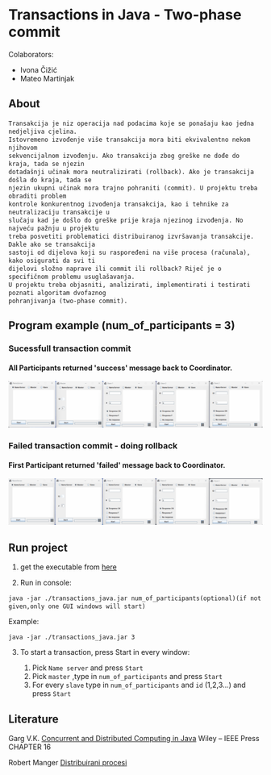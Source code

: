 # Transactions in Java - Two-phase commit 

Colaborators:
* Ivona Čižić
* Mateo Martinjak

## About 

```
Transakcija je niz operacija nad podacima koje se ponašaju kao jedna nedjeljiva cjelina.
Istovremeno izvođenje više transakcija mora biti ekvivalentno nekom njihovom
sekvencijalnom izvođenju. Ako transakcija zbog greške ne dođe do kraja, tada se njezin
dotadašnji učinak mora neutralizirati (rollback). Ako je transakcija došla do kraja, tada se
njezin ukupni učinak mora trajno pohraniti (commit). U projektu treba obraditi problem
kontrole konkurentnog izvođenja transakcija, kao i tehnike za neutralizaciju transakcije u
slučaju kad je došlo do greške prije kraja njezinog izvođenja. No najveću pažnju u projektu
treba posvetiti problematici distribuiranog izvršavanja transakcije. Dakle ako se transakcija
sastoji od dijelova koji su raspoređeni na više procesa (računala), kako osigurati da svi ti
dijelovi složno naprave ili commit ili rollback? Riječ je o specifičnom problemu usuglašavanja.
U projektu treba objasniti, analizirati, implementirati i testirati poznati algoritam dvofaznog
pohranjivanja (two-phase commit). 
```
## Program example (num_of_participants = 3)

### Sucessfull transaction commit
#### All Participants returned 'success' message back to Coordinator.
![This is an image](animation_success.gif)

### Failed transaction commit - doing rollback
#### First Participant returned 'failed' message back to Coordinator.
![This is an image](animation_fail.gif)

## Run project
1. get the executable from [here](https://github.com/aeoden96-uni/transactions_java/releases/latest/download/transactions_java.jar)

2. Run in console:
```
java -jar ./transactions_java.jar num_of_participants(optional)(if not given,only one GUI windows will start)
```

Example:
```
java -jar ./transactions_java.jar 3
```


3. To start a transaction, press Start in every window:

    1. Pick ```Name server``` and press ```Start```
    2. Pick ```master``` ,type in ```num_of_participants``` and press ```Start```
    3. For every ```slave```  type in ```num_of_participants``` and  ```id``` (1,2,3...) and press ```Start```
    
    
    
## Literature


Garg V.K. [Concurrent and Distributed Computing in Java](http://users.ece.utexas.edu/~garg/jbk.html) Wiley – IEEE Press CHAPTER 16

Robert Manger [Distribuirani procesi](http://web.studenti.math.hr/~manger/protect/DP-Skripta.pdf)

